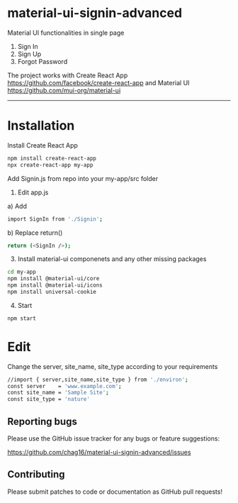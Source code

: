 # material-ui-signin-advanced

Material UI functionalities in single page 
1. Sign In 
2. Sign Up 
3. Forgot Password 

The project works with Create React App https://github.com/facebook/create-react-app 
and Material UI https://github.com/mui-org/material-ui

---
# Installation

Install Create React App

```bash
npm install create-react-app
npx create-react-app my-app
```
Add Signin.js from repo into your my-app/src folder

1. Edit app.js

a) Add 

```bash
import SignIn from './Signin';
```

b) Replace return()  

```bash
return (<SignIn />);
```

3. Install material-ui componenets and any other missing packages

```bash
cd my-app
npm install @material-ui/core
npm install @material-ui/icons
npm install universal-cookie
```

4. Start

```bash
npm start
```
# Edit

Change the server, site_name, site_type according to your requirements

```bash
//import { server,site_name,site_type } from './environ';
const server    = 'www.example.com';
const site_name = 'Sample Site';
const site_type = 'nature'
```

## Reporting bugs
Please use the GitHub issue tracker for any bugs or feature suggestions:

https://github.com/chag16/material-ui-signin-advanced/issues

## Contributing
Please submit patches to code or documentation as GitHub pull requests! 
